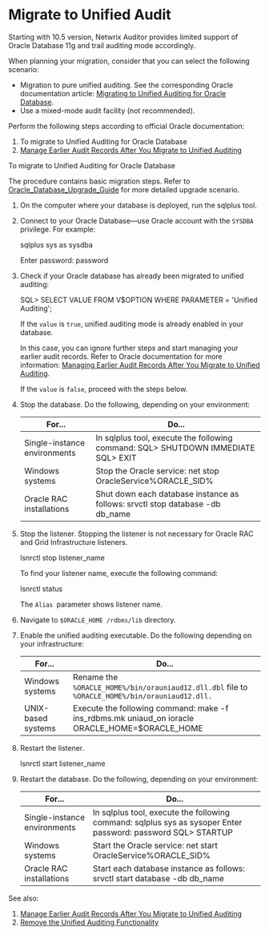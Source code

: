 # Migrate to Unified Audit

Starting with 10.5 version, Netwrix Auditor provides limited support of Oracle Database 11g and
trail auditing mode accordingly.

When planning your migration, consider that you can select the following scenario:

- Migration to pure unified auditing. See the corresponding Oracle documentation article:
  [Migrating to Unified Auditing for Oracle Database](https://docs.oracle.com/database/121/UPGRD/afterup.htm#migrating-to-unified-auditing-for-oracle-database).
- Use a mixed-mode audit facility (not recommended).

Perform the following steps according to official Oracle documentation:

1. To migrate to Unified Auditing for Oracle Database
2. [Manage Earlier Audit Records After You Migrate to Unified Auditing](https://docs.oracle.com/database/121/UPGRD/afterup.htm#manage-earlier-audit-records-after-you-migrate-to-unified-auditing)

To migrate to Unified Auditing for Oracle Database

The procedure contains basic migration steps. Refer to
[Oracle_Database_Upgrade_Guide](https://docs.oracle.com/database/121/UPGRD/toc.htm) for more
detailed upgrade scenario.

1. On the computer where your database is deployed, run the sqlplus tool.
2. Connect to your Oracle Database—use Oracle account with the `SYSDBA` privilege. For example:

   sqlplus sys as sysdba

   Enter password: password

3. Check if your Oracle database has already been migrated to unified auditing:

   SQL> SELECT VALUE FROM V$OPTION WHERE PARAMETER = 'Unified Auditing';

   If the `value` is `true`, unified auditing mode is already enabled in your database.

   In this case, you can ignore further steps and start managing your earlier audit records. Refer
   to Oracle documentation for more information:
   [Managing Earlier Audit Records After You Migrate to Unified Auditing](https://docs.oracle.com/database/121/UPGRD/afterup.htm#managing-earlier-audit-records-after-you-migrate-to-unified-auditing).

   If the `value` is `false`, proceed with the steps below.

4. Stop the database. Do the following, depending on your environment:

   | For...                       | Do...                                                                             |
   | ---------------------------- | --------------------------------------------------------------------------------- |
   | Single-instance environments | In sqlplus tool, execute the following command: SQL> SHUTDOWN IMMEDIATE SQL> EXIT |
   | Windows systems              | Stop the Oracle service: net stop OracleService%ORACLE_SID%                       |
   | Oracle RAC installations     | Shut down each database instance as follows: srvctl stop database -db db_name     |

5. Stop the listener. Stopping the listener is not necessary for Oracle RAC and Grid Infrastructure
   listeners.

   lsnrctl stop listener_name

   To find your listener name, execute the following command:

   lsnrctl status

   The `Alias `parameter shows listener name.

6. Navigate to `$ORACLE_HOME /rdbms/lib` directory.
7. Enable the unified auditing executable. Do the following depending on your infrastructure:

   | For...             | Do...                                                                                           |
   | ------------------ | ----------------------------------------------------------------------------------------------- |
   | Windows systems    | Rename the `%ORACLE_HOME%/bin/orauniaud12.dll.dbl` file to `%ORACLE_HOME%/bin/orauniaud12.dll.` |
   | UNIX-based systems | Execute the following command: make -f ins_rdbms.mk uniaud_on ioracle ORACLE_HOME=$ORACLE_HOME  |

8. Restart the listener.

   lsnrctl start listener_name

9. Restart the database. Do the following, depending on your environment:

   | For...                       | Do...                                                                                                        |
   | ---------------------------- | ------------------------------------------------------------------------------------------------------------ |
   | Single-instance environments | In sqlplus tool, execute the following command: sqlplus sys as sysoper Enter password: password SQL> STARTUP |
   | Windows systems              | Start the Oracle service: net start OracleService%ORACLE_SID%                                                |
   | Oracle RAC installations     | Start each database instance as follows: srvctl start database -db db_name                                   |

See also:

1. [Manage Earlier Audit Records After You Migrate to Unified Auditing](https://docs.oracle.com/database/121/UPGRD/afterup.htm#manage-earlier-audit-records-after-you-migrate-to-unified-auditing)
2. [Remove the Unified Auditing Functionality](https://docs.oracle.com/database/121/UPGRD/afterup.htm#remove-the-unified-auditing-functionality)
